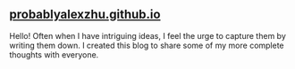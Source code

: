 ## [probablyalexzhu.github.io](https://probablyalexzhu.github.io/)

Hello! Often when I have intriguing ideas, I feel the urge to capture them by writing them down. I created this blog to share some of my more complete thoughts with everyone.